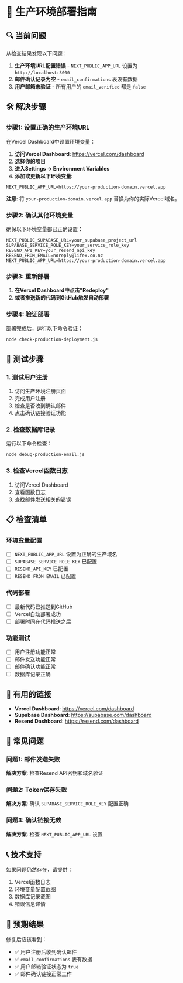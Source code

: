# 🚀 生产环境部署指南

## 🔍 当前问题

从检查结果发现以下问题：

1. **生产环境URL配置错误** - `NEXT_PUBLIC_APP_URL` 设置为 `http://localhost:3000`
2. **邮件确认记录为空** - `email_confirmations` 表没有数据
3. **用户邮箱未验证** - 所有用户的 `email_verified` 都是 `false`

## 🛠️ 解决步骤

### 步骤1: 设置正确的生产环境URL

在Vercel Dashboard中设置环境变量：

1. **访问Vercel Dashboard**: https://vercel.com/dashboard
2. **选择你的项目**
3. **进入Settings → Environment Variables**
4. **添加或更新以下环境变量**:

```
NEXT_PUBLIC_APP_URL=https://your-production-domain.vercel.app
```

**注意**: 将 `your-production-domain.vercel.app` 替换为你的实际Vercel域名。

### 步骤2: 确认其他环境变量

确保以下环境变量都已正确设置：

```
NEXT_PUBLIC_SUPABASE_URL=your_supabase_project_url
SUPABASE_SERVICE_ROLE_KEY=your_service_role_key
RESEND_API_KEY=your_resend_api_key
RESEND_FROM_EMAIL=noreply@lifex.co.nz
NEXT_PUBLIC_APP_URL=https://your-production-domain.vercel.app
```

### 步骤3: 重新部署

1. **在Vercel Dashboard中点击"Redeploy"**
2. **或者推送新的代码到GitHub触发自动部署**

### 步骤4: 验证部署

部署完成后，运行以下命令验证：

```bash
node check-production-deployment.js
```

## 🧪 测试步骤

### 1. 测试用户注册

1. 访问生产环境注册页面
2. 完成用户注册
3. 检查是否收到确认邮件
4. 点击确认链接验证功能

### 2. 检查数据库记录

运行以下命令检查：

```bash
node debug-production-email.js
```

### 3. 检查Vercel函数日志

1. 访问Vercel Dashboard
2. 查看函数日志
3. 查找邮件发送相关的错误

## 📋 检查清单

### 环境变量配置
- [ ] `NEXT_PUBLIC_APP_URL` 设置为正确的生产域名
- [ ] `SUPABASE_SERVICE_ROLE_KEY` 已配置
- [ ] `RESEND_API_KEY` 已配置
- [ ] `RESEND_FROM_EMAIL` 已配置

### 代码部署
- [ ] 最新代码已推送到GitHub
- [ ] Vercel自动部署成功
- [ ] 部署时间在代码推送之后

### 功能测试
- [ ] 用户注册功能正常
- [ ] 邮件发送功能正常
- [ ] 邮件确认功能正常
- [ ] 数据库记录正确

## 🔗 有用的链接

- **Vercel Dashboard**: https://vercel.com/dashboard
- **Supabase Dashboard**: https://supabase.com/dashboard
- **Resend Dashboard**: https://resend.com/dashboard

## 🚨 常见问题

### 问题1: 邮件发送失败
**解决方案**: 检查Resend API密钥和域名验证

### 问题2: Token保存失败
**解决方案**: 确认 `SUPABASE_SERVICE_ROLE_KEY` 配置正确

### 问题3: 确认链接无效
**解决方案**: 检查 `NEXT_PUBLIC_APP_URL` 设置

## 📞 技术支持

如果问题仍然存在，请提供：

1. Vercel函数日志
2. 环境变量配置截图
3. 数据库记录截图
4. 错误信息详情

## 🎯 预期结果

修复后应该看到：

- ✅ 用户注册后收到确认邮件
- ✅ `email_confirmations` 表有数据
- ✅ 用户邮箱验证状态为 `true`
- ✅ 邮件确认链接正常工作
